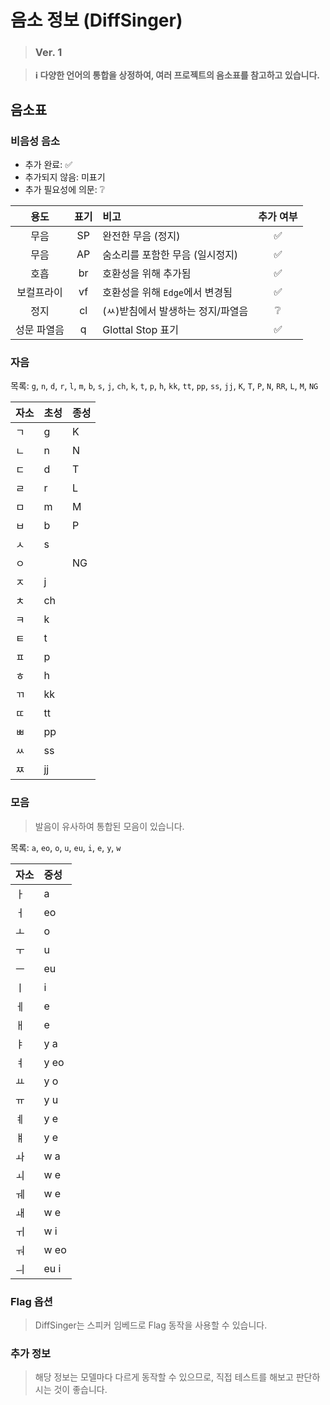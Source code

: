 # 음소 정보 (DiffSinger)

> ### Ver. 1

> **ℹ️ 다양한 언어의 통합을 상정하여, 여러 프로젝트의 음소표를 참고하고 있습니다.**

## 음소표

### 비음성 음소

-   추가 완료: ✅
-   추가되지 않음: 미표기
-   추가 필요성에 의문: ❔

|    용도     | 표기 | 비고                              | 추가 여부 |
| :---------: | :--: | :-------------------------------- | :-------: |
|    무음     |  SP  | 완전한 무음 (정지)                |    ✅     |
|    무음     |  AP  | 숨소리를 포함한 무음 (일시정지)   |    ✅     |
|    호흡     |  br  | 호환성을 위해 추가됨              |    ✅     |
| 보컬프라이  |  vf  | 호환성을 위해 `Edge`에서 변경됨   |    ✅     |
|    정지     |  cl  | (ㅆ)받침에서 발생하는 정지/파열음 |    ❔     |
| 성문 파열음 |  q   | Glottal Stop 표기                 |    ✅     |

### 자음

목록: `g`, `n`, `d`, `r`, `l`, `m`, `b`, `s`, `j`, `ch`, `k`, `t`, `p`, `h`, `kk`, `tt`, `pp`, `ss`, `jj`, `K`, `T`, `P`, `N`, `RR`, `L`, `M`, `NG`

| 자소 | 초성 | 종성 |
| :--- | :--- | :--- |
| ㄱ   | g    | K    |
| ㄴ   | n    | N    |
| ㄷ   | d    | T    |
| ㄹ   | r    | L    |
| ㅁ   | m    | M    |
| ㅂ   | b    | P    |
| ㅅ   | s    |      |
| ㅇ   |      | NG   |
| ㅈ   | j    |      |
| ㅊ   | ch   |      |
| ㅋ   | k    |      |
| ㅌ   | t    |      |
| ㅍ   | p    |      |
| ㅎ   | h    |      |
| ㄲ   | kk   |      |
| ㄸ   | tt   |      |
| ㅃ   | pp   |      |
| ㅆ   | ss   |      |
| ㅉ   | jj   |      |

### 모음

> 발음이 유사하여 통합된 모음이 있습니다.

목록: `a`, `eo`, `o`, `u`, `eu`, `i`, `e`, `y`, `w`

| 자소 | 중성 |
| :--- | :--- |
| ㅏ   | a    |
| ㅓ   | eo   |
| ㅗ   | o    |
| ㅜ   | u    |
| ㅡ   | eu   |
| ㅣ   | i    |
| ㅔ   | e    |
| ㅐ   | e    |
| ㅑ   | y a  |
| ㅕ   | y eo |
| ㅛ   | y o  |
| ㅠ   | y u  |
| ㅖ   | y e  |
| ㅒ   | y e  |
| ㅘ   | w a  |
| ㅚ   | w e  |
| ㅞ   | w e  |
| ㅙ   | w e  |
| ㅟ   | w i  |
| ㅝ   | w eo |
| ㅢ   | eu i |

### Flag 옵션

> DiffSinger는 스피커 임베드로 Flag 동작을 사용할 수 있습니다.

### 추가 정보

> 해당 정보는 모델마다 다르게 동작할 수 있으므로, 직접 테스트를 해보고 판단하시는 것이 좋습니다.
